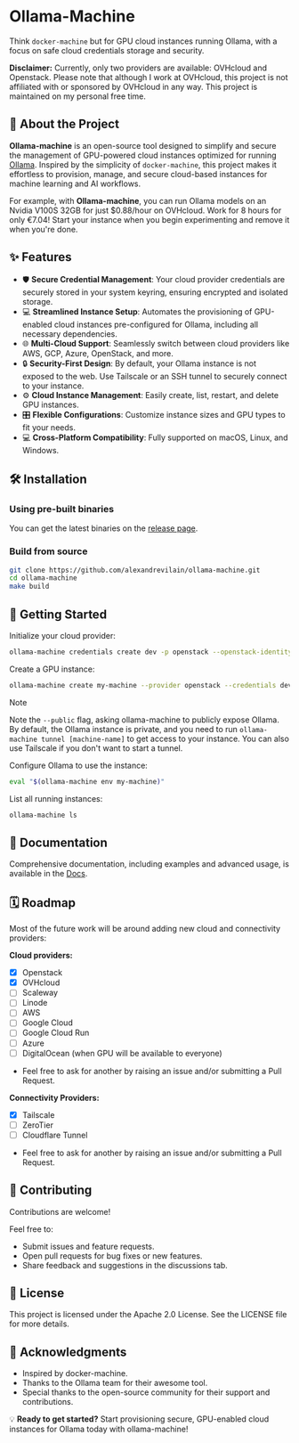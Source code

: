 # Ollama-Machine

Think `docker-machine` but for GPU cloud instances running Ollama, with a focus on safe cloud credentials storage and security.

**Disclaimer:** Currently, only two providers are available: OVHcloud and Openstack. Please note that although I work at OVHcloud, this project is not affiliated with or sponsored by OVHcloud in any way. This project is maintained on my personal free time.

## 🚀 About the Project

**Ollama-machine** is an open-source tool designed to simplify and secure the management of GPU-powered cloud instances optimized for running [Ollama](https://ollama.com). Inspired by the simplicity of `docker-machine`, this project makes it effortless to provision, manage, and secure cloud-based instances for machine learning and AI workflows.

For example, with **Ollama-machine**, you can run Ollama models on an Nvidia V100S 32GB for just $0.88/hour on OVHcloud. Work for 8 hours for only €7.04! Start your instance when you begin experimenting and remove it when you're done.

## ✨ Features

- 🛡️ **Secure Credential Management**: Your cloud provider credentials are securely stored in your system keyring, ensuring encrypted and isolated storage.
- 💻 **Streamlined Instance Setup**: Automates the provisioning of GPU-enabled cloud instances pre-configured for Ollama, including all necessary dependencies.
- 🌐 **Multi-Cloud Support**: Seamlessly switch between cloud providers like AWS, GCP, Azure, OpenStack, and more.
- 🔒 **Security-First Design**: By default, your Ollama instance is not exposed to the web. Use Tailscale or an SSH tunnel to securely connect to your instance.
- ⚙️ **Cloud Instance Management**: Easily create, list, restart, and delete GPU instances.
- 🎛️ **Flexible Configurations**: Customize instance sizes and GPU types to fit your needs.
- 💻 **Cross-Platform Compatibility**: Fully supported on macOS, Linux, and Windows.

## 🛠️ Installation

### Using pre-built binaries

You can get the latest binaries on the [release page](https://github.com/alexandrevilain/ollama-machine/releases).

### Build from source

```bash
git clone https://github.com/alexandrevilain/ollama-machine.git
cd ollama-machine
make build
```

## 🚀 Getting Started

Initialize your cloud provider:

```bash
ollama-machine credentials create dev -p openstack --openstack-identity-endpoint="https://auth.cloud.ovh.net/v3" --openstack-username="my-username" --openstack-password="my-password" --openstack-tenant-name="my-tenant-name"  --openstack-region="GRA7"
```

Create a GPU instance:

```bash
ollama-machine create my-machine --provider openstack --credentials dev --instance-type t2-le-90 --image "Debian 12 - Docker" --public
```

> [!NOTE]  
> Note the `--public` flag, asking ollama-machine to publicly expose Ollama. By default, the Ollama instance is private, and you need to run `ollama-machine tunnel [machine-name]` to get access to your instance. You can also use Tailscale if you don't want to start a tunnel.

Configure Ollama to use the instance:

```bash
eval "$(ollama-machine env my-machine)"
```

List all running instances:

```bash
ollama-machine ls
```

## 📖 Documentation

Comprehensive documentation, including examples and advanced usage, is available in the [Docs](./docs/).

## 🗓️ Roadmap

Most of the future work will be around adding new cloud and connectivity providers:

**Cloud providers:**

- [x] Openstack
- [x] OVHcloud
- [ ] Scaleway
- [ ] Linode
- [ ] AWS
- [ ] Google Cloud
- [ ] Google Cloud Run
- [ ] Azure
- [ ] DigitalOcean (when GPU will be available to everyone)
- Feel free to ask for another by raising an issue and/or submitting a Pull Request.

**Connectivity Providers:**

- [x] Tailscale
- [ ] ZeroTier
- [ ] Cloudflare Tunnel
- Feel free to ask for another by raising an issue and/or submitting a Pull Request.

## 🤝 Contributing

Contributions are welcome!

Feel free to:
- Submit issues and feature requests.
- Open pull requests for bug fixes or new features.
- Share feedback and suggestions in the discussions tab.

## 📜 License

This project is licensed under the Apache 2.0 License. See the LICENSE file for more details.

## 🙌 Acknowledgments

- Inspired by docker-machine.
- Thanks to the Ollama team for their awesome tool.
- Special thanks to the open-source community for their support and contributions.

💡 **Ready to get started?** Start provisioning secure, GPU-enabled cloud instances for Ollama today with ollama-machine!